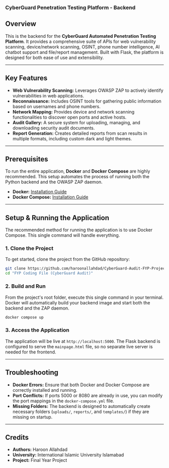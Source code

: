 ### CyberGuard Penetration Testing Platform - Backend

## Overview

This is the backend for the **CyberGuard Automated Penetration Testing Platform**. It provides a comprehensive suite of APIs for web vulnerability scanning, device/network scanning, OSINT, phone number intelligence, AI chatbot support and file/report management. Built with Flask, the platform is designed for both ease of use and extensibility.

-----

## Key Features

  - **Web Vulnerability Scanning:** Leverages OWASP ZAP to actively identify vulnerabilities in web applications.
  - **Reconnaissance:** Includes OSINT tools for gathering public information based on usernames and phone numbers.
  - **Network Mapping:** Provides device and network scanning functionalities to discover open ports and active hosts.
  - **Audit Gallery:** A secure system for uploading, managing, and downloading security audit documents.
  - **Report Generation:** Creates detailed reports from scan results in multiple formats, including custom dark and light themes.

-----

## Prerequisites

To run the entire application, **Docker** and **Docker Compose** are highly recommended. This setup automates the process of running both the Python backend and the OWASP ZAP daemon.

  - **Docker:** [Installation Guide](https://docs.docker.com/get-docker/)
  - **Docker Compose:** [Installation Guide](https://docs.docker.com/compose/install/)

-----

## Setup & Running the Application

The recommended method for running the application is to use Docker Compose. This single command will handle everything.

### 1\. Clone the Project

To get started, clone the project from the GitHub repository:

```sh
git clone https://github.com/haroonallahdad/CyberGuard-Audit-FYP-Project
cd "FYP Coding File (CyberGuard Audit)"
```

### 2\. Build and Run

From the project's root folder, execute this single command in your terminal. Docker will automatically build your backend image and start both the backend and the ZAP daemon.

```sh
docker compose up
```

### 3\. Access the Application

The application will be live at `http://localhost:5000`. The Flask backend is configured to serve the `mainpage.html` file, so no separate live server is needed for the frontend.

-----

## Troubleshooting

  - **Docker Errors:** Ensure that both Docker and Docker Compose are correctly installed and running.
  - **Port Conflicts:** If ports 5000 or 8080 are already in use, you can modify the port mappings in the `docker-compose.yml` file.
  - **Missing Folders:** The backend is designed to automatically create necessary folders (`uploads/`, `reports/`, and `templates/`) if they are missing on startup.

-----

## Credits

  - **Authors:** Haroon Allahdad
  - **University:** International Islamic University Islamabad
  - **Project:** Final Year Project

